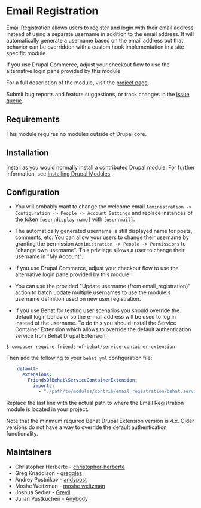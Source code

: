 # Email Registration

Email Registration allows users to register and login with their email address
instead of using a separate username in addition to the email address. It will
automatically generate a username based on the email address but that behavior
can be overridden with a custom hook implementation in a site specific module.

If you use Drupal Commerce, adjust your checkout flow to use the alternative
login pane provided by this module.

For a full description of the module, visit the
[project page](https://www.drupal.org/project/email_registration).

Submit bug reports and feature suggestions, or track changes in the
[issue queue](https://www.drupal.org/project/issues/email_registration).

## Requirements

This module requires no modules outside of Drupal core.


## Installation

Install as you would normally install a contributed Drupal module. For further
information, see
[Installing Drupal Modules](https://www.drupal.org/docs/extending-drupal/installing-drupal-modules).


## Configuration

- You will probably want to change the welcome email `Administration
  -> Configuration -> People -> Account Settings` and replace instances of the
  token `[user:display-name]` with `[user:mail]`.

- The automatically generated username is still displayed name for posts,
  comments, etc. You can allow your users to change their username by granting
  the permission `Administration -> People -> Permissions` to "change own
  username". This privilege allows a user to change their username in "My
  Account".

- If you use Drupal Commerce, adjust your checkout flow to use the alternative
  login pane provided by this module.

- You can use the provided "Update username (from email_registration)" action
  to batch update multiple usernames to use the module's username definition
  used on new user registration.

- If you use Behat for testing user scenarios you should override the default
  login behavior so the e-mail address will be used to log in instead of the
  username. To do this you should install the Service Container Extension
  which allows to override the default authentication service from Behat
  Drupal Extension:

`$ composer require friends-of-behat/service-container-extension`

Then add the following to your `behat.yml` configuration file:

```yaml
    default:
      extensions:
        FriendsOfBehat\ServiceContainerExtension:
          imports:
            - "./path/to/modules/contrib/email_registration/behat.services.yml"
```
Replace the last line with the actual path to where the Email Registration
module is located in your project.

Note that the minimum required Behat Drupal Extension version is 4.x. Older versions do
not have a way to override the default authentication functionality.

## Maintainers

- Christopher Herberte - [christopher-herberte](https://www.drupal.org/u/christopher-herberte)
- Greg Knaddison - [greggles](https://www.drupal.org/u/greggles)
- Andrey Postnikov - [andypost](https://www.drupal.org/u/andypost)
- Moshe Weitzman - [moshe weitzman](https://www.drupal.org/u/moshe-weitzman)
- Joshua Sedler - [Grevil](https://www.drupal.org/u/grevil)
- Julian Pustkuchen - [Anybody](https://www.drupal.org/u/anybody)
